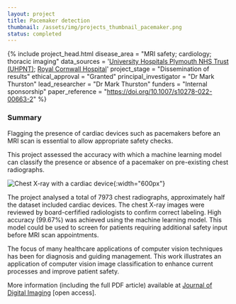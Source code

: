 ```yaml
---
layout: project
title: Pacemaker detection
thumbnail: /assets/img/projects_thumbnail_pacemaker.png
status: completed
---
```


{% include project_head.html 
disease_area = "MRI safety; cardiology; thoracic imaging"
data_sources = '<a href="https://www.plymouthhospitals.nhs.uk/">University Hospitals Plymouth NHS Trust (UHPNT)</a>; <a href="https://royalcornwallhospitals.nhs.uk/">Royal Cornwall Hospital</a>'
project_stage = "Dissemination of results"
ethical_approval = "Granted"
principal_investigator = "Dr Mark Thurston"
lead_researcher = "Dr Mark Thurston"
funders = "Internal sponsorship"
paper_reference = "https://doi.org/10.1007/s10278-022-00663-2"
%}

### Summary

Flagging the presence of cardiac devices such as pacemakers before an MRI scan
is essential to allow appropriate safety checks.

This project assessed the accuracy with which a machine learning model can
classify the presence or absence of a pacemaker on pre-existing chest
radiographs.

![Chest X-ray with a cardiac
device](/assets/img/projects_image_pacemaker.png){:width="600px"}

The project analysed a total of 7973 chest radiographs, approximately half the
dataset included cardiac devices. The chest X-ray images were reviewed by
board-cerfified radiologists to confirm correct labeling. High accuracy
(99.67%) was achieved using the machine learning model. This model could be
used to screen for patients requiring additional safety input before MRI scan
appointments.

The focus of many healthcare applications of computer vision techniques has
been for diagnosis and guiding management. This work illustrates an application
of computer vision image classification to enhance current processes and
improve patient safety.

More information (including the full PDF article) available at [Journal of
Digital Imaging](https://doi.org/10.1007/s10278-022-00663-2) [open access].

